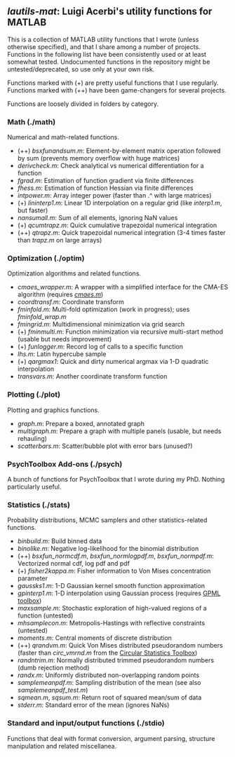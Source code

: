 ## *lautils-mat*: Luigi Acerbi's utility functions for MATLAB

This is a collection of MATLAB utility functions that I wrote (unless otherwise specified), and that I share among a number of projects. Functions in the following list have been consistently used or at least somewhat tested. Undocumented functions in the repository might be untested/deprecated, so use only at your own risk.

Functions marked with (+) are pretty useful functions that I use regularly.
Functions marked with (++) have been game-changers for several projects.

Functions are loosely divided in folders by category.

### Math (./math)

Numerical and math-related functions. 

- (++) *bsxfunandsum.m*:  Element-by-element matrix operation followed by sum (prevents memory overflow with huge matrices)
- *derivcheck.m*: Check analytical vs numerical differentiation for a function
- *fgrad.m*: Estimation of function gradient via finite differences
- *fhess.m*: Estimation of function Hessian via finite differences
- *intpower.m*: Array integer power (faster than .^ with large matrices)
- (+) *lininterp1.m*: Linear 1D interpolation on a regular grid (like *interp1.m*, but faster)
- *nansumall.m*: Sum of all elements, ignoring NaN values
- (+) *qcumtrapz.m*: Quick cumulative trapezoidal numerical integration
- (++) *qtrapz.m*: Quick trapezoidal numerical integration (3-4 times faster than *trapz.m* on large arrays)

### Optimization (./optim)

Optimization algorithms and related functions.

- *cmaes_wrapper.m*: A wrapper with a simplified interface for the CMA-ES algorithm (requires *[cmaes.m](https://www.lri.fr/~hansen/cmaes_inmatlab.html)*)
- *coordtransf.m*: Coordinate transform
- *fminfold.m*: Multi-fold optimization (work in progress); uses *fminfold_wrap.m*
- *fmingrid.m*: Multidimensional minimization via grid search
- (+) *fminmulti.m*: Function minimization via recursive multi-start method (usable but needs improvement)
- (+) *funlogger.m*: Record log of calls to a specific function
- *lhs.m*: Latin hypercube sample
- (+) *qargmax1*: Quick and dirty numerical argmax via 1-D quadratic interpolation
- *transvars.m*: Another coordinate transform function

### Plotting (./plot)

Plotting and graphics functions.

- *graph.m*: Prepare a boxed, annotated graph
- *multigraph.m*: Prepare a graph with multiple panels (usable, but needs rehauling)
- *scatterbars.m*: Scatter/bubble plot with error bars (unused?)

### PsychToolbox Add-ons (./psych)

A bunch of functions for PsychToolbox that I wrote during my PhD. Nothing particularly useful.

### Statistics (./stats)

Probability distributions, MCMC samplers and other statistics-related functions.

- *binbuild.m*: Build binned data
- *binolike.m*: Negative log-likelihood for the binomial distribution
- (++) *bsxfun_normcdf.m*, *bsxfun_normlogpdf.m*, *bsxfun_normpdf.m*: Vectorized normal cdf, log pdf and pdf
- (+) *fisher2kappa.m*: Fisher information to Von Mises concentration parameter
- *gaussks1.m*: 1-D Gaussian kernel smooth function approximation
- *gpinterp1.m*: 1-D interpolation using Gaussian process (requires [GPML toolbox](http://www.gaussianprocess.org/gpml/code/matlab/doc/))
- *maxsample.m*: Stochastic exploration of high-valued regions of a function (untested)
- *mhsamplecon.m*: Metropolis-Hastings with reflective constraints (untested)
- *moments.m*: Central moments of discrete distribution
- (++) *qrandvm.m*: Quick Von Mises distributed pseudorandom numbers (faster than *circ_vmrnd.m* from the [Circular Statistics Toolbox](http://bethgelab.org/software/circstat/))
- *randntrim.m*: Normally distributed trimmed pseudorandom numbers (dumb rejection method)
- *randx.m*: Uniformly distributed non-overlapping random points
- *samplemeanpdf.m*: Sampling distribution of the mean (see also *samplemeanpdf_test.m*)
- *sqmean.m*, *sqsum.m*: Return root of squared mean/sum of data
- *stderr.m*: Standard error of the mean (ignores NaNs)

### Standard and input/output functions (./stdio)

Functions that deal with format conversion, argument parsing, structure manipulation and related miscellanea.
